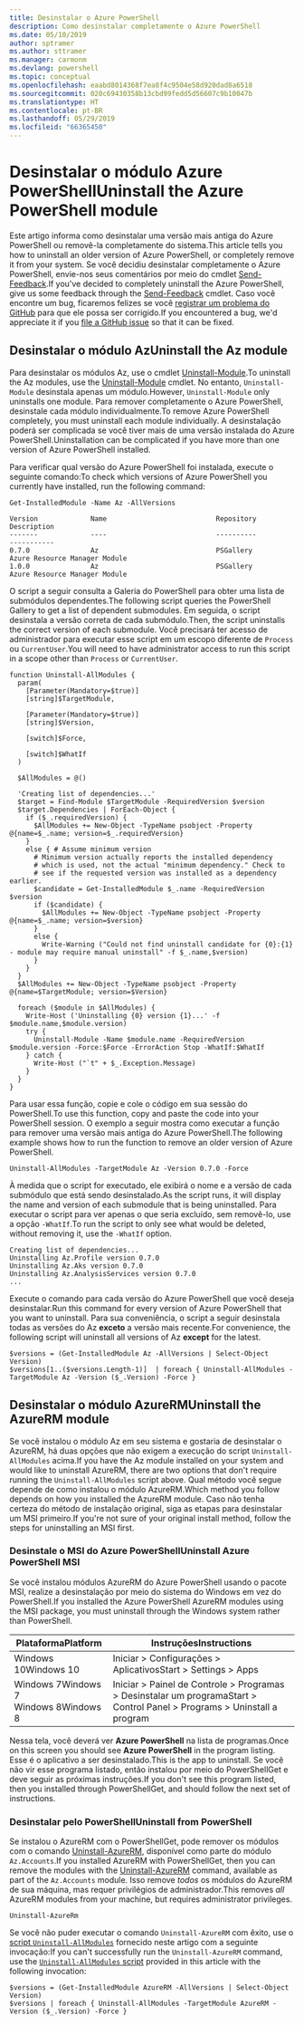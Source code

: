 ```yaml
---
title: Desinstalar o Azure PowerShell
description: Como desinstalar completamente o Azure PowerShell
ms.date: 05/10/2019
author: sptramer
ms.author: sttramer
ms.manager: carmonm
ms.devlang: powershell
ms.topic: conceptual
ms.openlocfilehash: eaabd8014368f7ea8f4c9504e58d920dad8a6518
ms.sourcegitcommit: 020c69430358b13cbd99fedd5d56607c9b10047b
ms.translationtype: HT
ms.contentlocale: pt-BR
ms.lasthandoff: 05/29/2019
ms.locfileid: "66365450"
---
```

# <a name="uninstall-the-azure-powershell-module"></a><span data-ttu-id="83672-103">Desinstalar o módulo Azure PowerShell</span><span class="sxs-lookup"><span data-stu-id="83672-103">Uninstall the Azure PowerShell module</span></span>

<span data-ttu-id="83672-104">Este artigo informa como desinstalar uma versão mais antiga do Azure PowerShell ou removê-la completamente do sistema.</span><span class="sxs-lookup"><span data-stu-id="83672-104">This article tells you how to uninstall an older version of Azure PowerShell, or completely remove it from your system.</span></span> <span data-ttu-id="83672-105">Se você decidiu desinstalar completamente o Azure PowerShell, envie-nos seus comentários por meio do cmdlet [Send-Feedback](/powershell/module/az.accounts/send-feedback).</span><span class="sxs-lookup"><span data-stu-id="83672-105">If you've decided to completely uninstall the Azure PowerShell, give us some feedback through the [Send-Feedback](/powershell/module/az.accounts/send-feedback) cmdlet.</span></span>
<span data-ttu-id="83672-106">Caso você encontre um bug, ficaremos felizes se você [registrar um problema do GitHub](https://github.com/azure/azure-powershell/issues) para que ele possa ser corrigido.</span><span class="sxs-lookup"><span data-stu-id="83672-106">If you encountered a bug, we'd appreciate it if you [file a GitHub issue](https://github.com/azure/azure-powershell/issues) so that it can be fixed.</span></span>

## <a name="uninstall-the-az-module"></a><span data-ttu-id="83672-107">Desinstalar o módulo Az</span><span class="sxs-lookup"><span data-stu-id="83672-107">Uninstall the Az module</span></span>

<span data-ttu-id="83672-108">Para desinstalar os módulos Az, use o cmdlet [Uninstall-Module](/powershell/module/powershellget/uninstall-module).</span><span class="sxs-lookup"><span data-stu-id="83672-108">To uninstall the Az modules, use the [Uninstall-Module](/powershell/module/powershellget/uninstall-module) cmdlet.</span></span> <span data-ttu-id="83672-109">No entanto, `Uninstall-Module` desinstala apenas um módulo.</span><span class="sxs-lookup"><span data-stu-id="83672-109">However, `Uninstall-Module` only uninstalls one module.</span></span> <span data-ttu-id="83672-110">Para remover completamente o Azure PowerShell, desinstale cada módulo individualmente.</span><span class="sxs-lookup"><span data-stu-id="83672-110">To remove Azure PowerShell completely, you must uninstall each module individually.</span></span> <span data-ttu-id="83672-111">A desinstalação poderá ser complicada se você tiver mais de uma versão instalada do Azure PowerShell.</span><span class="sxs-lookup"><span data-stu-id="83672-111">Uninstallation can be complicated if you have more than one version of Azure PowerShell installed.</span></span>

<span data-ttu-id="83672-112">Para verificar qual versão do Azure PowerShell foi instalada, execute o seguinte comando:</span><span class="sxs-lookup"><span data-stu-id="83672-112">To check which versions of Azure PowerShell you currently have installed, run the following command:</span></span>

```powershell-interactive
Get-InstalledModule -Name Az -AllVersions
```

```output
Version             Name                           Repository           Description
-------             ----                           ----------           -----------
0.7.0               Az                             PSGallery            Azure Resource Manager Module
1.0.0               Az                             PSGallery            Azure Resource Manager Module
```

<a name="uninstall-script"/>

<span data-ttu-id="83672-113">O script a seguir consulta a Galeria do PowerShell para obter uma lista de submódulos dependentes.</span><span class="sxs-lookup"><span data-stu-id="83672-113">The following script queries the PowerShell Gallery to get a list of dependent submodules.</span></span> <span data-ttu-id="83672-114">Em seguida, o script desinstala a versão correta de cada submódulo.</span><span class="sxs-lookup"><span data-stu-id="83672-114">Then, the script uninstalls the correct version of each submodule.</span></span> <span data-ttu-id="83672-115">Você precisará ter acesso de administrador para executar esse script em um escopo diferente de `Process` ou `CurrentUser`.</span><span class="sxs-lookup"><span data-stu-id="83672-115">You will need to have administrator access to run this script in a scope other than `Process` or `CurrentUser`.</span></span>

```powershell-interactive
function Uninstall-AllModules {
  param(
    [Parameter(Mandatory=$true)]
    [string]$TargetModule,

    [Parameter(Mandatory=$true)]
    [string]$Version,

    [switch]$Force,

    [switch]$WhatIf
  )
  
  $AllModules = @()
  
  'Creating list of dependencies...'
  $target = Find-Module $TargetModule -RequiredVersion $version
  $target.Dependencies | ForEach-Object {
    if ($_.requiredVersion) {
      $AllModules += New-Object -TypeName psobject -Property @{name=$_.name; version=$_.requiredVersion}
    }
    else { # Assume minimum version
      # Minimum version actually reports the installed dependency
      # which is used, not the actual "minimum dependency." Check to
      # see if the requested version was installed as a dependency earlier.
      $candidate = Get-InstalledModule $_.name -RequiredVersion $version
      if ($candidate) {
        $AllModules += New-Object -TypeName psobject -Property @{name=$_.name; version=$version}
      }
      else {
        Write-Warning ("Could not find uninstall candidate for {0}:{1} - module may require manual uninstall" -f $_.name,$version)
      }
    }
  }
  $AllModules += New-Object -TypeName psobject -Property @{name=$TargetModule; version=$Version}

  foreach ($module in $AllModules) {
    Write-Host ('Uninstalling {0} version {1}...' -f $module.name,$module.version)
    try {
      Uninstall-Module -Name $module.name -RequiredVersion $module.version -Force:$Force -ErrorAction Stop -WhatIf:$WhatIf
    } catch {
      Write-Host ("`t" + $_.Exception.Message)
    }
  }
}
```

<span data-ttu-id="83672-116">Para usar essa função, copie e cole o código em sua sessão do PowerShell.</span><span class="sxs-lookup"><span data-stu-id="83672-116">To use this function, copy and paste the code into your PowerShell session.</span></span> <span data-ttu-id="83672-117">O exemplo a seguir mostra como executar a função para remover uma versão mais antiga do Azure PowerShell.</span><span class="sxs-lookup"><span data-stu-id="83672-117">The following example shows how to run the function to remove an older version of Azure PowerShell.</span></span>

```powershell-interactive
Uninstall-AllModules -TargetModule Az -Version 0.7.0 -Force
```

<span data-ttu-id="83672-118">À medida que o script for executado, ele exibirá o nome e a versão de cada submódulo que está sendo desinstalado.</span><span class="sxs-lookup"><span data-stu-id="83672-118">As the script runs, it will display the name and version of each submodule that is being uninstalled.</span></span> <span data-ttu-id="83672-119">Para executar o script para ver apenas o que seria excluído, sem removê-lo, use a opção `-WhatIf`.</span><span class="sxs-lookup"><span data-stu-id="83672-119">To run the script to only see what would be deleted, without removing it, use the `-WhatIf` option.</span></span>

```output
Creating list of dependencies...
Uninstalling Az.Profile version 0.7.0
Uninstalling Az.Aks version 0.7.0
Uninstalling Az.AnalysisServices version 0.7.0
...
```

<span data-ttu-id="83672-120">Execute o comando para cada versão do Azure PowerShell que você deseja desinstalar.</span><span class="sxs-lookup"><span data-stu-id="83672-120">Run this command for every version of Azure PowerShell that you want to uninstall.</span></span> <span data-ttu-id="83672-121">Para sua conveniência, o script a seguir desinstala todas as versões do Az __exceto__ a versão mais recente.</span><span class="sxs-lookup"><span data-stu-id="83672-121">For convenience, the following script will uninstall all versions of Az __except__ for the latest.</span></span>

```powershell-interactive
$versions = (Get-InstalledModule Az -AllVersions | Select-Object Version)
$versions[1..($versions.Length-1)]  | foreach { Uninstall-AllModules -TargetModule Az -Version ($_.Version) -Force }
```

## <a name="uninstall-the-azurerm-module"></a><span data-ttu-id="83672-122">Desinstalar o módulo AzureRM</span><span class="sxs-lookup"><span data-stu-id="83672-122">Uninstall the AzureRM module</span></span>

<span data-ttu-id="83672-123">Se você instalou o módulo Az em seu sistema e gostaria de desinstalar o AzureRM, há duas opções que não exigem a execução do script `Uninstall-AllModules` acima.</span><span class="sxs-lookup"><span data-stu-id="83672-123">If you have the Az module installed on your system and would like to uninstall AzureRM, there are two options that don't require running the `Uninstall-AllModules` script above.</span></span> <span data-ttu-id="83672-124">Qual método você segue depende de como instalou o módulo AzureRM.</span><span class="sxs-lookup"><span data-stu-id="83672-124">Which method you follow depends on how you installed the AzureRM module.</span></span>
<span data-ttu-id="83672-125">Caso não tenha certeza do método de instalação original, siga as etapas para desinstalar um MSI primeiro.</span><span class="sxs-lookup"><span data-stu-id="83672-125">If you're not sure of your original install method, follow the steps for uninstalling an MSI first.</span></span>

### <a name="uninstall-azure-powershell-msi"></a><span data-ttu-id="83672-126">Desinstale o MSI do Azure PowerShell</span><span class="sxs-lookup"><span data-stu-id="83672-126">Uninstall Azure PowerShell MSI</span></span>

<span data-ttu-id="83672-127">Se você instalou módulos AzureRM do Azure PowerShell usando o pacote MSI, realize a desinstalação por meio do sistema do Windows em vez do PowerShell.</span><span class="sxs-lookup"><span data-stu-id="83672-127">If you installed the Azure PowerShell AzureRM modules using the MSI package, you must uninstall through the Windows system rather than PowerShell.</span></span>

| <span data-ttu-id="83672-128">Plataforma</span><span class="sxs-lookup"><span data-stu-id="83672-128">Platform</span></span> | <span data-ttu-id="83672-129">Instruções</span><span class="sxs-lookup"><span data-stu-id="83672-129">Instructions</span></span> |
|----------|--------------|
| <span data-ttu-id="83672-130">Windows 10</span><span class="sxs-lookup"><span data-stu-id="83672-130">Windows 10</span></span> | <span data-ttu-id="83672-131">Iniciar > Configurações > Aplicativos</span><span class="sxs-lookup"><span data-stu-id="83672-131">Start > Settings > Apps</span></span> |
| <span data-ttu-id="83672-132">Windows 7</span><span class="sxs-lookup"><span data-stu-id="83672-132">Windows 7</span></span> </br><span data-ttu-id="83672-133">Windows 8</span><span class="sxs-lookup"><span data-stu-id="83672-133">Windows 8</span></span> | <span data-ttu-id="83672-134">Iniciar > Painel de Controle > Programas > Desinstalar um programa</span><span class="sxs-lookup"><span data-stu-id="83672-134">Start > Control Panel > Programs > Uninstall a program</span></span> |

<span data-ttu-id="83672-135">Nessa tela, você deverá ver __Azure PowerShell__ na lista de programas.</span><span class="sxs-lookup"><span data-stu-id="83672-135">Once on this screen you should see __Azure PowerShell__ in the program listing.</span></span> <span data-ttu-id="83672-136">Esse é o aplicativo a ser desinstalado.</span><span class="sxs-lookup"><span data-stu-id="83672-136">This is the app to uninstall.</span></span> <span data-ttu-id="83672-137">Se você não vir esse programa listado, então instalou por meio do PowerShellGet e deve seguir as próximas instruções.</span><span class="sxs-lookup"><span data-stu-id="83672-137">If you don't see this program listed, then you installed through PowerShellGet, and should follow the next set of instructions.</span></span>

### <a name="uninstall-from-powershell"></a><span data-ttu-id="83672-138">Desinstalar pelo PowerShell</span><span class="sxs-lookup"><span data-stu-id="83672-138">Uninstall from PowerShell</span></span>

<span data-ttu-id="83672-139">Se instalou o AzureRM com o PowerShellGet, pode remover os módulos com o comando [Uninstall-AzureRM](/powershell/module/az.accounts/uninstall-azurerm), disponível como parte do módulo `Az.Accounts`.</span><span class="sxs-lookup"><span data-stu-id="83672-139">If you installed AzureRM with PowerShellGet, then you can remove the modules with the [Uninstall-AzureRM](/powershell/module/az.accounts/uninstall-azurerm) command, available as part of the `Az.Accounts` module.</span></span> <span data-ttu-id="83672-140">Isso remove _todos_ os módulos do AzureRM de sua máquina, mas requer privilégios de administrador.</span><span class="sxs-lookup"><span data-stu-id="83672-140">This removes _all_ AzureRM modules from your machine, but requires administrator privileges.</span></span>

```powershell-interactive
Uninstall-AzureRm
```

<span data-ttu-id="83672-141">Se você não puder executar o comando `Uninstall-AzureRM` com êxito, use o [script `Uninstall-AllModules`](#uninstall-script) fornecido neste artigo com a seguinte invocação:</span><span class="sxs-lookup"><span data-stu-id="83672-141">If you can't successfully run the `Uninstall-AzureRM` command, use the [`Uninstall-AllModules` script](#uninstall-script) provided in this article with the following invocation:</span></span>

```powershell-interactive
$versions = (Get-InstalledModule AzureRM -AllVersions | Select-Object Version)
$versions | foreach { Uninstall-AllModules -TargetModule AzureRM -Version ($_.Version) -Force }
```
